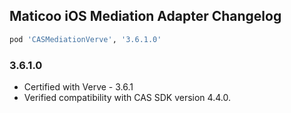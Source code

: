 ## Maticoo iOS Mediation Adapter Changelog
```ruby
pod 'CASMediationVerve', '3.6.1.0'
```

### 3.6.1.0
- Certified with Verve - 3.6.1
- Verified compatibility with CAS SDK version 4.4.0.
